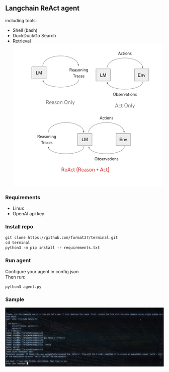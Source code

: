## Langchain ReAct agent
including tools:
* Shell (bash)
* DuckDuckGo Search
* Retrieval  
![image](assets/reason-plus-action-react-framework.png)  
### Requirements
* Linux
* OpenAI api key
### Install repo
```
git clone https://github.com/format37/terminal.git
cd terminal
python3 -m pip install -r requirements.txt
```
### Run agent
Configure your agent in config.json  
Then run:
```
python3 agent.py
```
### Sample
[![image](assets/youtube_0.png)](https://youtu.be/n8_WRD7Ulg8?si=lAINq1mJ3ClhK4Vh)